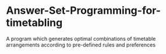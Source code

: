 # Answer-Set-Programming-for-timetabling
A program which generates optimal combinations of timetable arrangements according to pre-defined rules and preferences
